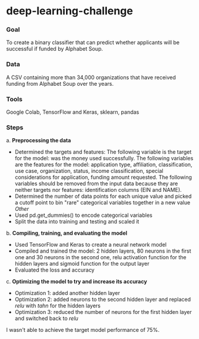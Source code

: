 # deep-learning-challenge
### Goal
To create a binary classifier that can predict whether applicants will be successful if funded by Alphabet Soup.
### Data
A CSV containing more than 34,000 organizations that have received funding from Alphabet Soup over the years.
### Tools
Google Colab, TensorFlow and Keras, sklearn, pandas
### Steps

a. **Preprocessing the data**
   - Determined the targets and features:
      The following variable is the target for the model: was the money used successfully.
      The following variables are the features for the model: application type, affiliation, classification, use case, organization, status, income classification, special considerations for application, funding amount requested.
      The following variables should be removed from the input data because they are neither targets nor features: identification columns (EIN and NAME). 
   - Determined the number of data points for each unique value and picked a cutoff point to bin "rare" categorical variables together in a new value *Other*
   - Used pd.get_dummies() to encode categorical variables
   - Split the data into training and testing and scaled it

b. **Compiling, training, and evaluating the model**
   - Used TensorFlow and Keras to create a neural network model
   - Compiled and trained the model: 2 hidden layers, 80 neurons in the first one and 30 neurons in the second one, relu activation function for the hidden layers and sigmoid function for the output layer
   - Evaluated the loss and accuracy
     
c. **Optimizing the model to try and increase its accuracy** 
  - Optimization 1: added another hidden layer
  - Optimization 2: added neurons to the second hidden layer and replaced *relu* with *tahn* for the hidden layers
  - Optimization 3: reduced the number of neurons for the first hidden layer and switched back to *relu*

I wasn't able to achieve the target model performance of 75%.
